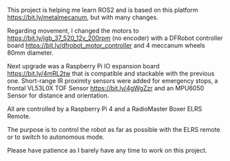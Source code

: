 This project is helping me learn ROS2 and is based on this platform https://bit.ly/metalmecanum, but with many changes.

Regarding movement, I changed the motors to https://bit.ly/jgb_37_520_12v_200rpm (no encoder) with a DFRobot controller board https://bit.ly/dfrobot_motor_controller and 4 meccanum wheels 80mm diameter.

Next upgrade was a Raspberry Pi IO expansion board https://bit.ly/4mRL2tw that is compatible and stackable with the previous one.
Short-range IR proximity sensors were added for emergency stops, a frontal VL53L0X TOF Sensor https://bit.ly/4gWgZzr and an MPU6050 Sensor for distance and orientation.

All are controlled by a Raspberry Pi 4 and a RadioMaster Boxer ELRS Remote.

The purpose is to control the robot as far as possible with the ELRS remote or to switch to autonomous mode.

Please have patience as I barely have any time to work on this project.
